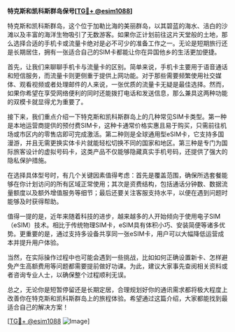 **特克斯和凯科斯群岛保号[[TG💪+ @esim1088](https://t.me/s/esim1088)]**

特克斯和凯科斯群岛，这个位于加勒比海的美丽群岛，以其碧蓝的海水、洁白的沙滩以及丰富的海洋生物吸引了无数游客。如果你正计划前往这片天堂般的土地，那么选择合适的手机卡或流量卡绝对是必不可少的准备工作之一。无论是短期旅行还是长期居住，拥有一张适合自己的SIM卡都能让你在异国他乡的生活更加便捷。

首先，让我们来聊聊手机卡与流量卡的区别。简单来说，手机卡主要用于语音通话和短信服务，而流量卡则更侧重于提供上网功能。对于那些需要频繁使用社交媒体、观看视频或者处理邮件的人来说，一张优质的流量卡无疑是最佳选择。然而，如果你希望在享受网络便利的同时还能拨打电话和发送信息，那么兼具这两种功能的双模卡就显得尤为重要了。

接下来，我们重点介绍一下特克斯和凯科斯群岛上的几种常见SIM卡类型。第一种是本地运营商提供的预付费SIM卡，这种卡通常价格实惠且易于购买，只需前往机场或市区内的零售店即可完成激活。第二种则是全球通用型eSIM卡，它支持多国漫游，并且无需更换实体卡片就能轻松切换不同的国家和地区。第三种是专门为国际旅客设计的虚拟号码卡，这类产品不仅能够隐藏真实手机号码，还提供了强大的隐私保护措施。

在选择具体型号时，有几个关键因素值得考虑：首先是覆盖范围，确保所选套餐能够在你计划访问的所有区域正常使用；其次是资费结构，包括通话分钟数、数据流量额度以及额外增值服务等细节；最后还要关注客服支持水平，以便在遇到问题时能够及时获得帮助。

值得一提的是，近年来随着科技的进步，越来越多的人开始倾向于使用电子SIM（eSIM）技术。相比于传统物理SIM卡，eSIM具有体积小巧、安装简便等诸多优势。更重要的是，通过支持多设备共享同一张eSIM卡，用户可以大幅降低运营成本并提升用户体验。

当然，在实际操作过程中也可能会遇到一些挑战，比如如何正确设置新卡、怎样避免产生高额费用等问题都需要提前做好功课。为此，建议大家事先查阅相关资料或者咨询专业人士，以确保整个过程顺利无误。

总之，无论你是短暂停留还是长期定居，合理规划好你的通讯需求都将极大程度上改善你在特克斯和凯科斯群岛上的旅程体验。希望通过这篇介绍，大家都能找到最适合自己的解决方案！

[[TG💪+ @esim1088](https://t.me/s/esim1088) ![Image](https://i.postimg.cc/4NQfJmqS/Snipaste-2025-05-13-00-14-12.png)]